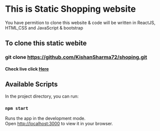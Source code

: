 # This is Static Shopping website

You have permition to clone this website & code will be written in ReactJS, HTML,CSS and JavaScript & bootstrap

## To clone this static webite

### git clone https://github.com/KishanSharma72/shoping.git

#### Check live click [Here](https://github.com/KishanSharma72/shoping.git)

## Available Scripts

In the project directory, you can run:

### `npm start`

Runs the app in the development mode.\
Open [http://localhost:3000](http://localhost:3000) to view it in your browser.
